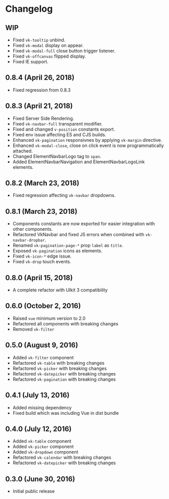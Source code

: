 # Changelog

## WIP

 - Fixed `vk-tooltip` unbind.
 - Fixed `vk-modal` display on appear.
 - Fixed `vk-modal-full` close button trigger listener.
 - Fixed `vk-offcanvas` flipped display.
 - Fixed IE support.

## 0.8.4 (April 26, 2018)

 - Fixed regression from 0.8.3

## 0.8.3 (April 21, 2018)

 - Fixed Server Side Rendering.
 - Fixed `vk-navbar-full` transparent modifier.
 - Fixed and changed `v-position` constants export.
 - Fixed env issue affecting ES and CJS builds.
 - Enhanced `vk-pagination` responsivnes by applying `vk-margin` directive.
 - Enhanced `vk-modal-close`, close on click event is now programmatically attached.
 - Changed ElementNavbarLogo tag to `span`.
 - Added ElementNavbarNavigation and ElementNavbarLogoLink elements.

## 0.8.2 (March 23, 2018)

 - Fixed regression affecting `vk-navbar` dropdowns.

## 0.8.1 (March 23, 2018)

 - Components constants are now exported for easier integration with other components.
 - Refactored VkNavbar and fixed JS errors when combined with `vk-navbar-dropbar`.
 - Renamed `vk-pagination-page-*` prop `label` as `title`.
 - Exposed `vk-pagination` icons as elements.
 - Fixed `vk-icon-*` edge issue.
 - Fixed `vk-drop` touch events.

## 0.8.0 (April 15, 2018)

 - A complete refactor with UIkit 3 compatibility

## 0.6.0 (October 2, 2016)

 - Raised `vue` minimum version to 2.0
 - Refactored all components with breaking changes
 - Removed `vk-filter`

## 0.5.0 (August 9, 2016)

 - Added `vk-filter` component
 - Refactored `vk-table` with breaking changes
 - Refactored `vk-picker` with breaking changes
 - Refactored `vk-datepicker` with breaking changes
 - Refactored `vk-pagination` with breaking changes

## 0.4.1 (July 13, 2016)

 - Added missing dependency
 - Fixed build which was including Vue in dist bundle

## 0.4.0 (July 12, 2016)

 - Added `vk-table` component
 - Added `vk-picker` component
 - Added `vk-dropdown` component
 - Refactored `vk-calendar` with breaking changes
 - Refactored `vk-datepicker` with breaking changes

## 0.3.0 (June 30, 2016)

 - Initial public release
